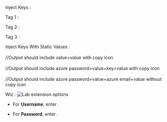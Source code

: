 Inject Keys : 

Tag 1 : <inject key="AzureAdUserEmail">

Tag 2 : <inject key="AzureAdUserEmail" />

Tag 3 : <inject key="AzureAdUserEmail"></inject>

Inject Keys With Static Values : <br>
<inject key="testKey2" value="StaticValue2" key="testkay1"  value="StaticValue1" /> <br>
         //Output should include value+value with copy icon <br>
<inject key="AzureAdUserPassword" value="StaticValue3" key="testkay2"  value="StaticValue2" /> <br>
        //Output should include azure password+value+key+value with copy icon <br>
<inject key="AzureAdUserPassword" value="StaticValue2" key="AzureAdUserEmail" value="StaticValue1" enableCopy="false" /> <br>
        //Output should include azure password+value+azure email+value without copy icon <br>
        
Wiz :
![Lab extension options](img/extension_request_options2.png)


- For **Username**, enter <inject key="AzureAdUserEmail" enableCopy="true" />.

- For **Password**, enter <inject key="AzureAdUserPassword" enableCopy="true" />.
